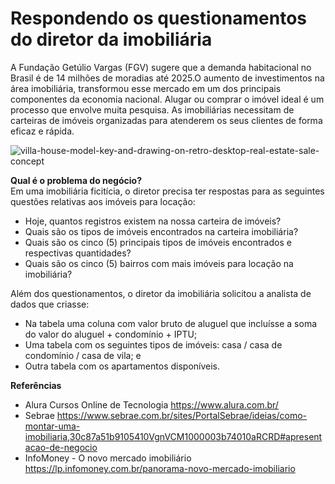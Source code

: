 # Respondendo os questionamentos do diretor da imobiliária  
A Fundação Getúlio Vargas (FGV) sugere que a demanda habitacional no Brasil é de 14 milhões de moradias até 2025.O aumento de investimentos na área imobiliária, transformou esse mercado em um dos principais componentes da economia nacional. Alugar ou comprar o imóvel ideal é um processo que envolve muita pesquisa. As imobiliárias necessitam de carteiras de imóveis organizadas para atenderem os seus clientes de forma eficaz e rápida.  

![villa-house-model-key-and-drawing-on-retro-desktop-real-estate-sale-concept](https://user-images.githubusercontent.com/69815426/145869928-d029b73b-e906-4725-81ac-551d1601187e.jpg)  

**Qual é o problema do negócio?**  
Em uma imobiliária ficitícia, o diretor precisa ter respostas para as seguintes questões relativas aos imóveis para locação:  
- Hoje, quantos registros existem na nossa carteira de imóveis?  
- Quais são os tipos de imóveis encontrados na carteira imobiliária?
- Quais são os cinco (5) principais tipos de imóveis encontrados e respectivas quantidades?  
- Quais são os cinco (5) bairros com mais imóveis para locação na imobiliária?  

Além dos questionamentos, o diretor da imobiliária solicitou a analista de dados que criasse:  
- Na tabela uma coluna com valor bruto de aluguel que incluísse a soma do valor do aluguel + condomínio + IPTU;
- Uma tabela com os seguintes tipos de imóveis: casa / casa de condomínio / casa de vila; e 
- Outra tabela com os apartamentos disponíveis.  

**Referências**    
- Alura Cursos Online de Tecnologia https://www.alura.com.br/  
- Sebrae https://www.sebrae.com.br/sites/PortalSebrae/ideias/como-montar-uma-imobiliaria,30c87a51b9105410VgnVCM1000003b74010aRCRD#apresentacao-de-negocio 
- InfoMoney - O novo mercado imobiliário  https://lp.infomoney.com.br/panorama-novo-mercado-imobiliario  
